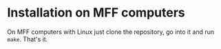 # Installation on MFF computers

On MFF computers with Linux just clone the repository, go into it and run `make`.
That's it.
